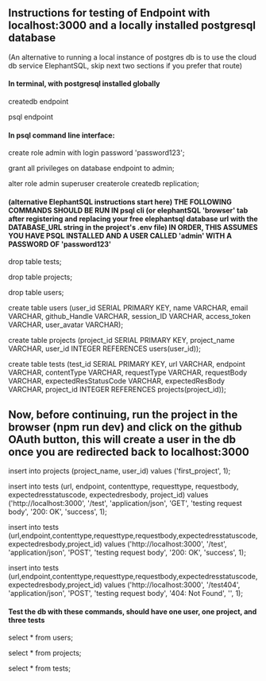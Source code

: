 ## Instructions for testing of Endpoint with localhost:3000 and a locally installed postgresql database


(An alternative to running a local instance of postgres db is to use the cloud db service ElephantSQL, skip next two sections if you prefer that route)

#### In terminal, with postgresql installed globally


createdb endpoint

psql endpoint

#### In psql command line interface:


create role admin with login password 'password123';

grant all privileges on database endpoint to admin;

alter role admin superuser createrole createdb replication;

#### (alternative ElephantSQL instructions start here) THE FOLLOWING COMMANDS SHOULD BE RUN IN psql cli (or elephantSQL 'browser' tab after registering and replacing your free elephantsql database url with the DATABASE_URL string in the project's .env file) IN ORDER, THIS ASSUMES YOU HAVE PSQL INSTALLED AND A USER CALLED 'admin' WITH A PASSWORD OF 'password123'


drop table tests;

drop table projects;

drop table users;


create table users (user_id SERIAL PRIMARY KEY, name VARCHAR, email VARCHAR, github_Handle VARCHAR, session_ID VARCHAR, access_token VARCHAR, user_avatar VARCHAR);

create table projects (project_id SERIAL PRIMARY KEY, project_name VARCHAR, user_id INTEGER REFERENCES users(user_id));

create table tests (test_id SERIAL PRIMARY KEY, url VARCHAR, endpoint VARCHAR, contentType VARCHAR, requestType VARCHAR, requestBody VARCHAR, expectedResStatusCode VARCHAR, expectedResBody VARCHAR, project_id INTEGER REFERENCES projects(project_id));

## Now, before continuing, run the project in the browser (npm run dev) and click on the github OAuth button, this will create a user in the db once you are redirected back to localhost:3000


insert into projects (project_name, user_id) values ('first_project', 1);

insert into tests (url, endpoint, contenttype, requesttype, requestbody, expectedresstatuscode, expectedresbody, project_id) values ('http://localhost:3000', '/test', 'application/json', 'GET', 'testing request body', '200: OK', 'success', 1);

insert into tests (url,endpoint,contenttype,requesttype,requestbody,expectedresstatuscode,expectedresbody,project_id) values ('http://localhost:3000', '/test', 'application/json', 'POST', 'testing request body', '200: OK', 'success', 1);

insert into tests (url,endpoint,contenttype,requesttype,requestbody,expectedresstatuscode,expectedresbody,project_id) values ('http://localhost:3000', '/test404', 'application/json', 'POST', 'testing request body', '404: Not Found', '', 1);


#### Test the db with these commands, should have one user, one project, and three tests


select * from users;

select * from projects;

select * from tests;
